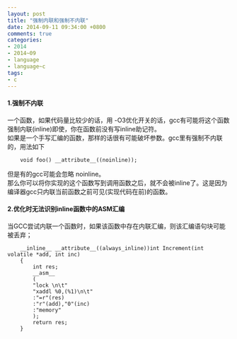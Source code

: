```yaml
---
layout: post
title: "强制内联和强制不内联"
date: 2014-09-11 09:34:00 +0800
comments: true
categories:
- 2014
- 2014~09
- language
- language~c
tags:
- c
---
```

#### 1.强制不内联
一个函数，如果代码量比较少的话，用 -O3优化开关的话，gcc有可能将这个函数强制内联(inline)即使，你在函数前没有写inline助记符。  
如果是一个手写汇编的函数，那样的话很有可能破坏参数。gcc里有强制不内联的，用法如下
```
	void foo() __attribute__((noinline));
```
但是有的gcc可能会忽略 noinline。  
那么你可以将你实现的这个函数写到调用函数之后，就不会被inline了。这是因为编译器gcc只内联当前函数之前可见(实现代码在前)的函数。

#### 2.优化时无法识别inline函数中的ASM汇编
当GCC尝试内联一个函数时，如果该函数中存在内联汇编，则该汇编语句块可能被丢弃；
```
	__inline__ __attribute__((always_inline))int Increment(int volatile *add, int inc)
	{
	    int res;
	    __asm__
	    (
	    "lock \n\t"
	    "xaddl %0,(%1)\n\t"
	    :"=r"(res)
	    :"r"(add),"0"(inc)
	    :"memory"
	    );
	    return res;
	}
```
